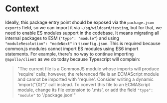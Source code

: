 # Context

Ideally, this package entry point should be exposed via the `package.json` `exports` field,
so we can import it via `~/sg/wildcard/testing`, but for that, we need to enable ES modules
support in the codebase. It means migrating all internal packages to ESM (`"type": "module"`) and using
`"moduleResolution": "nodeNext"` in `tsconfig.json`. This is required because common.js modules
cannot import ES modules using ES6 import statements. For example, there's no way to continue importing
`@apollo/client` as we do today because Typescript will complain:

> "The current file is a CommonJS module whose imports will produce 'require' calls; however, the referenced file is an ECMAScript module and cannot be imported with 'require'. Consider writing a dynamic 'import(\"{0}\")' call instead. To convert this file to an ECMAScript module, change its file extension to '.mts', or add the field `"type": "module"` to '/package.json'"
